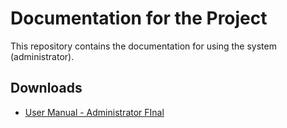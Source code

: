 # Documentation for the Project

This repository contains the documentation for using the system (administrator).

## Downloads

- [User Manual - Administrator FInal](https://raw.githubusercontent.com/nataliagarciasanchez/MultipleSclerosisServer/master/User%20Manual%20-%20Administrator%20FInal.pdf)
